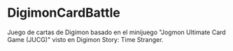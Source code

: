 # DigimonCardBattle
Juego de cartas de Digimon basado en el minijuego "Jogmon Ultimate Card Game (JUCG)" visto en Digimon Story: Time Stranger.
